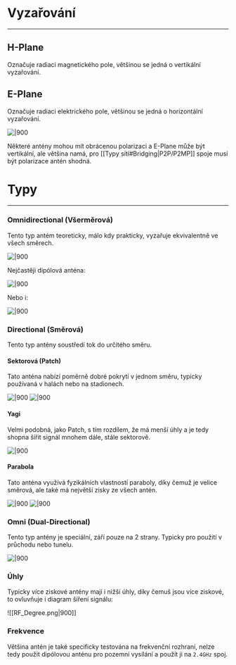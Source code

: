 # Vyzařování
---

## H-Plane

Označuje radiaci magnetického pole, většinou se jedná o vertikální vyzařování.

## E-Plane

Označuje radiaci elektrického pole, většinou se jedná o horizontální vyzařování.

![|900](https://external-content.duckduckgo.com/iu/?u=https%3A%2F%2Fi.stack.imgur.com%2FFuyoB.png&f=1&nofb=1)

Některé antény mohou mít obrácenou polarizaci a E-Plane může být vertikální, ale většina namá, pro [[Typy sítí#Bridging|P2P/P2MP]] spoje musí být polarizace antén shodná.

# Typy
---
### Omnidirectional (Všerměrová)

Tento typ antém teoreticky, málo kdy prakticky, vyzařuje ekvivalentně ve všech směrech.

![|900](https://external-content.duckduckgo.com/iu/?u=http%3A%2F%2Fmpantenna.wpengine.netdna-cdn.com%2Fwp-content%2Fuploads%2F2015%2F02%2FFIGURE-3.png&f=1&nofb=1)

Nejčastěji dipólová anténa:

![|900](https://external-content.duckduckgo.com/iu/?u=https%3A%2F%2F4.bp.blogspot.com%2F-N90A1dZonhw%2FWA5HLU7WIBI%2FAAAAAAAAH3Y%2F9dkD9dV_Ukoc42aFLNtzubZ1ROm8Pq-UACK4B%2Fs1600%2Flpda1151000.jpg&f=1&nofb=1)

Nebo i:

![|900](https://external-content.duckduckgo.com/iu/?u=http%3A%2F%2Fep.yimg.com%2Fay%2Fyhst-46542159655918%2F2-4-5-8ghz-2-dbi-2-4ghz-3-dbi-at-5ghz-rp-sma-rubber-duck-wifi-antenna-13.gif&f=1&nofb=1)



### Directional (Směrová)

Tento typ antény soustředí tok do určitého směru.

#### Sektorová (Patch)

Tato anténa nabízí poměrně dobré pokrytí v jednom směru, typicky používaná v halách nebo na stadionech.

![|900](https://external-content.duckduckgo.com/iu/?u=http%3A%2F%2Fcz.jirous.com%2Fimg%2Fobrazky%2F674219e4d68d744725a2cf8e71ade902.jpg&f=1&nofb=1)
![|900](https://external-content.duckduckgo.com/iu/?u=https%3A%2F%2Fimg.datacomp.sk%2Fmikrotik-mt-rbsxt5hpnd-sektorova-vonkajsia_i264678.jpg&f=1&nofb=1)

#### Yagi

Velmi podobná, jako Patch, s tím rozdílem, že má menší úhly a je tedy shopna šířit signál mnohem dále, stále sektorově.

![|900](https://external-content.duckduckgo.com/iu/?u=http%3A%2F%2F2.bp.blogspot.com%2F_VDlpMIP3Jd8%2FTPC1bs32vpI%2FAAAAAAAAADo%2FuTaTAqsYAKg%2Fs1600%2Fb.JPG&f=1&nofb=1)

#### Parabola

Tato anténa využívá fyzikálních vlastností paraboly, díky čemuž je velice směrová, ale také má největší zisky ze všech antén.

![|900](https://external-content.duckduckgo.com/iu/?u=https%3A%2F%2Fes.jirous.com%2Fimg%2Fobrazky%2F7bb6dde65567d24994ffc7725cccff35.jpg&f=1&nofb=1)
![|900](https://external-content.duckduckgo.com/iu/?u=https%3A%2F%2Faruhaz.alphasonic.hu%2FMIKROTIK_LGH_2-i180171.jpg&f=1&nofb=1)

### Omni (Dual-Directional)

Tento typ antény je speciální, září pouze na 2 strany.
Typicky pro použití v průchodu nebo tunelu.

![|900](https://external-content.duckduckgo.com/iu/?u=https%3A%2F%2Fwww.researchgate.net%2Fprofile%2FNikolaos_Karadimas%2Fpublication%2F270276150%2Ffigure%2Ffig5%2FAS%3A295128519462916%401447375530634%2FOmni-Directional-Antenna.png&f=1&nofb=1)

### Úhly

Typicky více ziskové antény mají i nižší úhly, díky čemuš jsou více ziskové, to ovluvňuje i diagram šíření signálu:

![[RF_Degree.png|900]]

### Frekvence

Většina antén je také specificky testována na frekvenční rozhraní, nelze tedy použit dipólovou anténu pro pozemní vysílání a použít ji na `2.4GHz` spoj.



